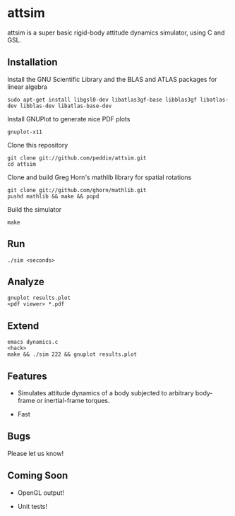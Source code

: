 attsim
===========

attsim is a super basic rigid-body attitude dynamics simulator, using
C and GSL.  

Installation
-------------

Install the GNU Scientific Library and the BLAS and ATLAS packages for
linear algebra

    sudo apt-get install libgsl0-dev libatlas3gf-base libblas3gf libatlas-dev libblas-dev libatlas-base-dev

Install GNUPlot to generate nice PDF plots

    gnuplot-x11

Clone this repository

    git clone git://github.com/peddie/attsim.git
    cd attsim

Clone and build Greg Horn's mathlib library for spatial rotations

    git clone git://github.com/ghorn/mathlib.git
    pushd mathlib && make && popd

Build the simulator

    make

Run
-----------

    ./sim <seconds>

Analyze
-----------

    gnuplot results.plot
    <pdf viewer> *.pdf

Extend
-----------

    emacs dynamics.c
    <hack>
    make && ./sim 222 && gnuplot results.plot

Features
-----------

- Simulates attitude dynamics of a body subjected to arbitrary
  body-frame or inertial-frame torques.

- Fast

Bugs
-----------

Please let us know!

Coming Soon
-----------

- OpenGL output!

- Unit tests!

